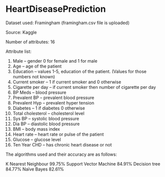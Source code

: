 # HeartDiseasePrediction

Dataset used: Framingham (framingham.csv file is uploaded)

Source: Kaggle

Number of attributes: 16

Attribute list: 

1. Male – gender 0 for female and 1 for male
2. Age – age of the patient
3. Education – values 1-5, education of the patient. (Values for those numbers not known)
4. Current smoker – 1 if current smoker and 0 otherwise
5. Cigarette per day – if current smoker then number of cigarette per day
6. BP Meds – blood pressure
7. Prevalent BP – prevalent blood pressure
8. Prevalent Hyp – prevalent hyper tension
9. Diabetes – 1 if diabetes 0 otherwise
10. Total cholesterol – cholesterol level
11. Sys BP – systolic blood pressure
12. Dia BP – diastolic blood pressure
13. BMI – body mass index
14. Heart rate – heart rate or pulse of the patient
15. Glucose – glucose level
16. Ten Year CHD – has chronic heart disease or not

The algorithms used and their accuracy are as follows:

K Nearest Neighbour	99.75%
Support Vector Machine	84.91%
Decision tree	84.77%
Naïve Bayes	82.61%
